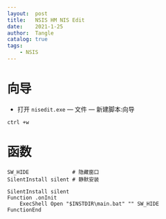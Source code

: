 ```yaml
---
layout:  post
title:   NSIS HM NIS Edit
date:    2021-1-25
author:  Tangle
catalog: true
tags:
    - NSIS
---
```


# 向导

- 打开 `nisedit.exe` — 文件 — 新建脚本:向导

```
ctrl +w
```

# 函数

```
SW_HIDE              # 隐藏窗口
SilentInstall silent # 静默安装
```

```
SilentInstall silent
Function .onInit
    ExecShell Open "$INSTDIR\main.bat" "" SW_HIDE
FunctionEnd
```
